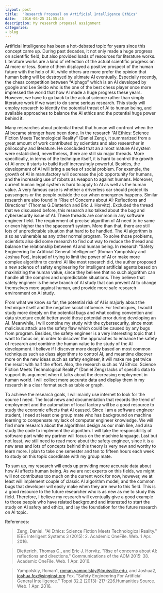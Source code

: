 ```yaml
---
layout: post
title:  "Research Proposal on Artificial Intelligence Ethics"
date:   2016-04-25 21:55:45
description: My research proposal assignment
categories:
- blog
---
```

<p></p>
Artificial Intelligence has been a hot-debated topic for years since this concept came up. During past decades, it not only made a huge progress on scientific field, but also provided loads of resources for literature works. Literature works are a kind of reflection of the actual scientific progress on AI more or less. Some of them displayed a positive prospect of the human future with the help of AI, while others are more prefer the opinion that human being will be destroyed by ultimate AI eventually. Especially recently, the chess competition between “Alphago” which is an AI developed by google and Lee Seldo who is the one of the best chess player once more impressed the world that how AI made a huge progress these years. However, we have to go back to the actual science rather than simply literature work if we want to do some serious research. This study will employ research to identify the potential threat of AI to human being, and available approaches to balance the AI ethics and the potential huge power behind it.

Many researches about potential threat that human will confront when the AI became stronger have been done. In the research “AI Ethics: Science Fiction Meets Technological Reality” (Daniel Zeng), it summarized from a great amount of work contributed by scientists and also researcher in philosophy and literature. He concluded that an almost mature AI system were established, nevertheless, there are still six major threads. More specifically, in terms of the technique itself, it is hard to control the growth of AI once it starts to build itself increasingly powerful. Besides, the development of AI will bring a series of social problem. For example, the growth of AI in manufactory will decrease the job opportunity for humans, and the increasing use of robots as weapon to against humans. Moreover, current human legal system is hard to apply to AI as well as the human value. A very famous case is whether a driverless car should protect its passengers or the people outside the car when emergency happens. Similar research are also found in “Rise of Concerns about AI: Reflections and Directions” (Thomas G.Dietterich and Eric J. Horvitz). Excluded the thread that we discussed before, this research also talked about the bug and cybersecurity issue of AI. These threads are common in any software engineer field. The requirement of precise algorithm of AI need to be same or even higher than the spacecraft system. More than that, there are still lots of unpredictable situation that hard to be handled. The AI algorithm is also as vulnerable as any other normal program.
To solve those problems, scientists also did some research to find out way to reduce the thread and balance the relationship between AI and human being. In research “Safety Engineering for Artificial General Intelligence” (Roman Yampolskiy and Joshua Fox), instead of trying to limit the power of AI or make more complex algorithm to control AI like most research did, the author proposed a new science of safety engineering for intelligent artificial agents based on maximizing the human value, since they believe that no such algorithm can handle all the complex and unpredictable situations. They believe that safety engineer is the new branch of AI study that can prevent AI to change themselves more against human, and provide more safe research environment on AI study.

From what we know so far, the potential risk of AI is majorly about the technique itself and the negative social influence. For techniques, I would study more deeply on the potential bugs and what coding convention and data structure could better avoid those potential error during developing an AI. Meanwhile, I will combine my study with the cybersecurity, since most malicious attack use the safety flaw which could be caused by any bugs from program. Besides, the safety engineer is a very interesting topic that I want to focus on, in order to  discover the approaches to enhance the safety of research and combine the human value to the study of the AI development. I believe if I discover more deeply based on most common techniques such as class algorithms to control AI, and meantime discover more on the new ideas such as safety engineer, it will make me get twice the result with half the effort. Also, the research such as “AI Ethics: Science Fiction Meets Technological Reality” (Daniel Zeng) lacks of specific data to support its argument when it talks about the decreasing employment in human world. I will collect more accurate data and display them in my research in a clear format such as table or graph.

To achieve the research goals, I will mainly use internet to look for the source I need. The local news and documentation that records the trend of employment and the automation of local factory will be a good resource to study the economic effects that AI caused. Since I am a software engineer student,  I need at least one group mate who has background on machine learning to compensate my lack of computer engineer knowledge. We will find more research about the algorithms design as our main line, and also study the code to implement the algorithm. I will take the responsibility of software part while my partner will focus on the machine language. Last but not least, we still need to read more about the safety engineer, since it is a new area and lots of concepts behind this theory is very new and worthy to learn more. I plan to take one semester and ten to fifteen hours each week to study on this topic coordinate with my group mate.

To sum up, my research will ends up providing more accurate data about how AI affects human being. As we are not experts on this fields, we might will not contributes too much on the current work for now, however, we at least will implement couple of classic AI algorithm model, and the common bugs that developer will easily make when they are new to this field. This is a good resource to the future researcher who is as new as me to study this field. Therefore, I believe my research will eventually give a good example to those people who have related background and interested to start the study on AI safety and ethics, and lay the foundation for the future research on AI topic.












References:

> Zeng, Daniel. "AI Ethics: Science Fiction Meets Technological Reality." IEEE Intelligent Systems 3 (2015): 2. Academic OneFile. Web. 1 Apr. 2016.

> Dietterich, Thomas G., and Eric J. Horvitz. "Rise of concerns about AI: reflections and directions." Communications of the ACM 2015: 38. Academic OneFile. Web. 1 Apr. 2016.

> Yampolskiy, Roman1, roman.yampolskiy@louisville.edu, and Joshua2, joshua.fox@singinst.org Fox. "Safety Engineering For Artificial General Intelligence." Topoi 32.2 (2013): 217-226.Humanities Source. Web. 1 Apr. 2016.
